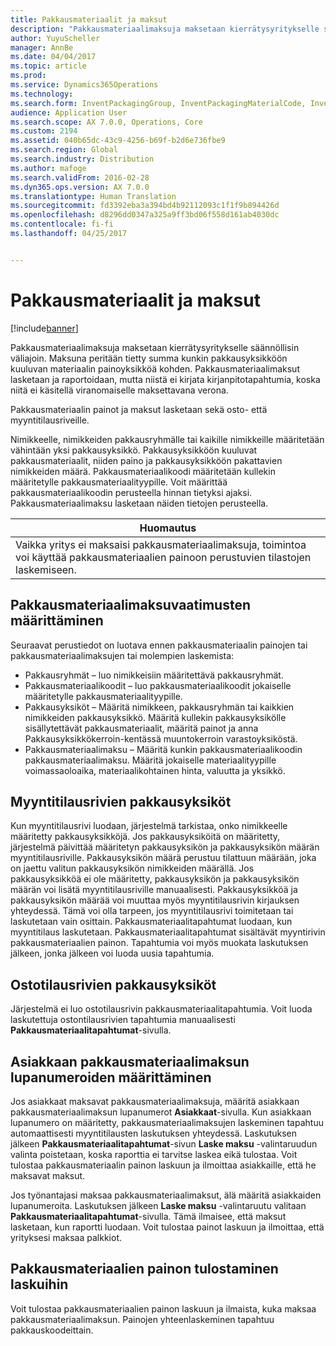 ```yaml
---
title: Pakkausmateriaalit ja maksut
description: "Pakkausmateriaalimaksuja maksetaan kierrätysyritykselle säännöllisin väliajoin. Maksuna peritään tietty summa kunkin pakkausyksikköön kuuluvan materiaalin painoyksikköä kohden. Pakkausmateriaalimaksut lasketaan ja raportoidaan, mutta niistä ei kirjata kirjanpitotapahtumia, koska niitä ei käsitellä viranomaiselle maksettavana verona."
author: YuyuScheller
manager: AnnBe
ms.date: 04/04/2017
ms.topic: article
ms.prod: 
ms.service: Dynamics365Operations
ms.technology: 
ms.search.form: InventPackagingGroup, InventPackagingMaterialCode, InventPackagingMaterialFee, InventPackagingMaterialTrans, InventPackagingMaterialTransPurch, InventPackagingUnit
audience: Application User
ms.search.scope: AX 7.0.0, Operations, Core
ms.custom: 2194
ms.assetid: 040b65dc-43c9-4256-b69f-b2d6e736fbe9
ms.search.region: Global
ms.search.industry: Distribution
ms.author: mafoge
ms.search.validFrom: 2016-02-28
ms.dyn365.ops.version: AX 7.0.0
ms.translationtype: Human Translation
ms.sourcegitcommit: fd3392eba3a394bd4b92112093c1f1f9b894426d
ms.openlocfilehash: d8296dd0347a325a9ff3bd06f558d161ab4030dc
ms.contentlocale: fi-fi
ms.lasthandoff: 04/25/2017


---
```


# <a name="packing-materials-and-fees"></a>Pakkausmateriaalit ja maksut

[!include[banner](../includes/banner.md)]


Pakkausmateriaalimaksuja maksetaan kierrätysyritykselle säännöllisin väliajoin. Maksuna peritään tietty summa kunkin pakkausyksikköön kuuluvan materiaalin painoyksikköä kohden. Pakkausmateriaalimaksut lasketaan ja raportoidaan, mutta niistä ei kirjata kirjanpitotapahtumia, koska niitä ei käsitellä viranomaiselle maksettavana verona.

Pakkausmateriaalin painot ja maksut lasketaan sekä osto- että myyntitilausriveille.

Nimikkeelle, nimikkeiden pakkausryhmälle tai kaikille nimikkeille määritetään vähintään yksi pakkausyksikkö. Pakkausyksikköön kuuluvat pakkausmateriaalit, niiden paino ja pakkausyksikköön pakattavien nimikkeiden määrä. Pakkausmateriaalikoodi määritetään kullekin määritetylle pakkausmateriaalityypille. Voit määrittää pakkausmateriaalikoodin perusteella hinnan tietyksi ajaksi. Pakkausmateriaalimaksu lasketaan näiden tietojen perusteella.

| **Huomautus**                                                                                                                                             |
|------------------------------------------------------------------------------------------------------------------------------------------------------|
| Vaikka yritys ei maksaisi pakkausmateriaalimaksuja, toimintoa voi käyttää pakkausmateriaalien painoon perustuvien tilastojen laskemiseen. |

## <a name="setup-requirements-for-packing-material-fees"></a>Pakkausmateriaalimaksuvaatimusten määrittäminen
Seuraavat perustiedot on luotava ennen pakkausmateriaalin painojen tai pakkausmateriaalimaksujen tai molempien laskemista:

-   Pakkausryhmät – luo nimikkeisiin määritettävä pakkausryhmät.
-   Pakkausmateriaalikoodit – luo pakkausmateriaalikoodit jokaiselle määritetylle pakkausmateriaalityypille.
-   Pakkausyksiköt – Määritä nimikkeen, pakkausryhmän tai kaikkien nimikkeiden pakkausyksikkö. Määritä kullekin pakkausyksikölle sisällytettävät pakkausmateriaalit, määritä painot ja anna Pakkausyksikkökerroin-kentässä muuntokerroin varastoyksiköstä.
-   Pakkausmateriaalimaksu – Määritä kunkin pakkausmateriaalikoodin pakkausmateriaalimaksu. Määritä jokaiselle materiaalityypille voimassaoloaika, materiaalikohtainen hinta, valuutta ja yksikkö.

## <a name="packing-units-on-sales-order-lines"></a>Myyntitilausrivien pakkausyksiköt
Kun myyntitilausrivi luodaan, järjestelmä tarkistaa, onko nimikkeelle määritetty pakkausyksikköjä. Jos pakkausyksiköitä on määritetty, järjestelmä päivittää määritetyn pakkausyksikön ja pakkausyksikön määrän myyntitilausriville. Pakkausyksikön määrä perustuu tilattuun määrään, joka on jaettu valitun pakkausyksikön nimikkeiden määrällä. Jos pakkausyksikköä ei ole määritetty, pakkausyksikön ja pakkausyksikön määrän voi lisätä myyntitilausriville manuaalisesti. Pakkausyksikköä ja pakkausyksikön määrää voi muuttaa myös myyntitilausrivin kirjauksen yhteydessä. Tämä voi olla tarpeen, jos myyntitilausrivi toimitetaan tai laskutetaan vain osittain. Pakkausmateriaalitapahtumat luodaan, kun myyntitilaus laskutetaan. Pakkausmateriaalitapahtumat sisältävät myyntirivin pakkausmateriaalien painon. Tapahtumia voi myös muokata laskutuksen jälkeen, jonka jälkeen voi luoda uusia tapahtumia.

## <a name="packing-units-on-purchase-order-lines"></a>Ostotilausrivien pakkausyksiköt
Järjestelmä ei luo ostotilausrivin pakkausmateriaalitapahtumia. Voit luoda laskutettuja ostontilausrivien tapahtumia manuaalisesti **Pakkausmateriaalitapahtumat**-sivulla.

## <a name="set-up-customer-packagingmaterialfee-license-numbers"></a>Asiakkaan pakkausmateriaalimaksun lupanumeroiden määrittäminen
Jos asiakkaat maksavat pakkausmateriaalimaksuja, määritä asiakkaan pakkausmateriaalimaksun lupanumerot **Asiakkaat**-sivulla. Kun asiakkaan lupanumero on määritetty, pakkausmateriaalimaksujen laskeminen tapahtuu automaattisesti myyntitilausten laskutuksen yhteydessä. Laskutuksen jälkeen **Pakkausmateriaalitapahtumat**-sivun **Laske maksu** -valintaruudun valinta poistetaan, koska raporttia ei tarvitse laskea eikä tulostaa. Voit tulostaa pakkausmateriaalin painon laskuun ja ilmoittaa asiakkaille, että he maksavat maksut. 

Jos työnantajasi maksaa pakkausmateriaalimaksut, älä määritä asiakkaiden lupanumeroita. Laskutuksen jälkeen **Laske maksu** -valintaruutu valitaan **Pakkausmateriaalitapahtumat**-sivulla. Tämä ilmaisee, että maksut lasketaan, kun raportti luodaan. Voit tulostaa painot laskuun ja ilmoittaa, että yrityksesi maksaa palkkiot.

## <a name="print-packaging-material-weights-on-invoices"></a>Pakkausmateriaalien painon tulostaminen laskuihin
Voit tulostaa pakkausmateriaalien painon laskuun ja ilmaista, kuka maksaa pakkausmateriaalimaksun. Painojen yhteenlaskeminen tapahtuu pakkauskoodeittain.
 






